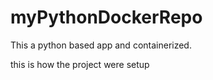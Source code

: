 # myPythonDockerRepo

This a python based app and containerized.

this is how the project were setup
